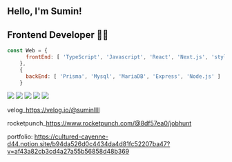 
## Hello, I'm Sumin! 
## Frontend Developer 👨‍💻

```js
const Web = {
      frontEnd: [ 'TypeScript', 'Javascript', 'React', 'Next.js', 'styled-component', 'Scss', 'html5', 'css3'],
    },
    {
      backEnd: [ 'Prisma', 'Mysql', 'MariaDB', 'Express', 'Node.js' ] 
    }
```
    
<img src="https://img.shields.io/badge/Html5-red?"/> <img src="https://img.shields.io/badge/Javascript-yellow?"/> <img src="https://img.shields.io/badge/Sass-pink?"/> <img src="https://img.shields.io/badge/styled_component-blue?"/>  <img src="https://img.shields.io/badge/React-black?"/>

velog_https://velog.io/@suminllll

rocketpunch_https://www.rocketpunch.com/@8df57ea0/jobhunt


portfolio: https://cultured-cayenne-d44.notion.site/b94da526d0c4434da4d81fc52207ba47?v=af43a82cb3cd4a27a55b56858d48b369

    
